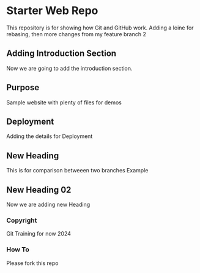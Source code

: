 # Starter Web Repo
 
This repository is for showing how Git and GitHub work. Adding a loine for rebasing, then more changes from my feature branch 2

## Adding Introduction Section

Now we are going to add the introduction section.

## Purpose

Sample website with plenty of files for demos

## Deployment

Adding the details for Deployment

## New Heading
This is for comparison betweeen two branches Example

## New Heading 02
Now we are adding new Heading

### Copyright

Git Training for now 2024

### How To
Please fork this repo